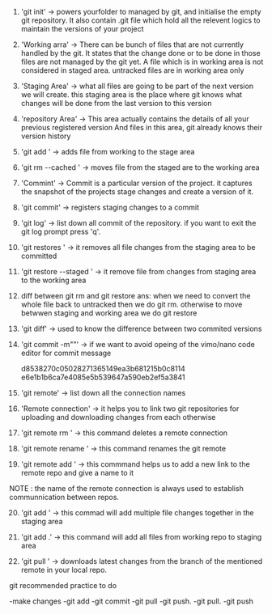 1. 'git init' -> powers yourfolder to managed by git, and initialise the empty git repository.
              It also contain .git file which hold all the relevent logics to maintain the 
              versions of your project

2. 'Working arra' -> There can be bunch of files that are not currently handled by the git.
                     It states that the change done or to be done in those files are not managed by the git yet.
                     A file which is in working area is not considered in staged area.
                     untracked files are in working area only

3. 'Staging Area' -> what all files are going to be part of the next version we will create.
                     this staging area is the place where git knows what changes will be done from the last version 
                     to this version

4. 'repository Area' -> This area actually contains the details of all your previous registered version
                        And files in this area, git already knows their version history

5. 'git add <file>' -> adds file from working to the stage area

6. 'git rm --cached <file>' -> moves file from the staged are to the working area

7. 'Commint' -> Commit is a particular version of the project. it captures the snapshot 
                of the projects stage changes and create a version of it.

8. 'git commit' -> registers staging changes to a commit

9. 'git log' -> list down all commit of the repository. if you want to exit the git log prompt press 'q'.

10. 'git restores <file>' -> it removes all file changes from the staging area to be committed

11. 'git restore --staged <file>' -> it remove file from changes from staging area to the working area

12. diff between git rm and git restore
    ans: when we need to convert the whole file back to untracked then we do git rm. otherwise to move 
    betwwen staging and working area we do git restore

13. 'git diff' -> used to know the difference between two commited versions

14. 'git commit -m"<your commit message>"' -> if we want to avoid opeing of the vimo/nano code editor for commit message

    d8538270c05028271365149ea3b681215b0c8114    e6e1b1b6ca7e4085e5b539647a590eb2ef5a3841


15. 'git remote' -> list down all the connection names

16. 'Remote connection' -> it  helps you to link two git repositories for uploading and downloading changes from each otherwise 

17. 'git remote rm <name of remote>' -> this command deletes a remote connection

18. 'git remote rename <oldname> <newname>' -> this command renames the git remote

19. 'git remote add <name of remote> <link of remote>' -> this commmand helps us to add a new link to the remote repo and give a name to it

NOTE : the name of the remote connection is always used to establish communnication between repos.

20. 'git add <file1> <file2> <file3>' -> this commad will add multiple file changes together in the staging area

21. 'git add .' -> this command will add all files from working repo to staging area

22. 'git pull <remote name> <branch name>' -> downloads latest changes from the branch of the mentioned remote in your local repo.


git recommended practice to do 

-make changes
-git add <file>
-git commit
-git pull
-git push.
-git pull.
-git push
